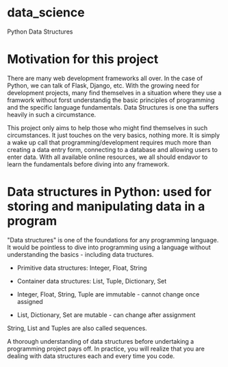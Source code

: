 # data_science
Python Data Structures

# Motivation for this project
There are many web development frameworks all over. In the case of Python, we can talk of Flask, Django, etc. With the growing need for development projects, many find themselves in a situation where they use a framwork without forst understandig the basic principles of programming and the specific language fundamentals. Data Structures is one tha suffers heavily in such a circumstance.

This project only aims to help those who might find themselves in such circumstances. It just touches on the very basics, nothing more. It is simply a wake up call that programming/development requires much more than creating a data entry form, connecting to a database and allowing users to enter data. With all available online resources, we all should endavor to learn the fundamentals before diving into any framework.

# Data structures in Python: used for storing and manipulating data in a program
"Data structures" is one of the foundations for any programming language. It would be pointless to dive into programming using a language without understanding the basics - including data tructures.

- Primitive data structures: Integer, Float, String
- Container data structures: List, Tuple, Dictionary, Set

- Integer, Float, String, Tuple are immutable - cannot change once assigned
- List, Dictionary, Set are mutable - can change after assignment

String, List and Tuples are also called sequences.

A thorough understanding of data structures before undertaking a programming project pays off. In practice, you will realize that you are dealing with data structures each and every time you code.
